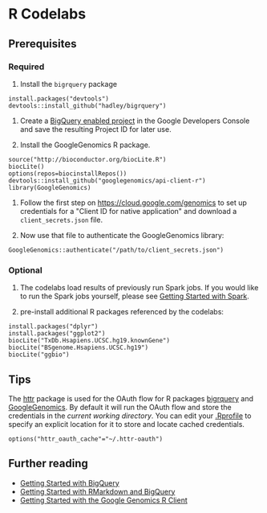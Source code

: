 # R Codelabs

## Prerequisites

### Required
1. Install the `bigrquery` package
  ```
  install.packages("devtools")
  devtools::install_github("hadley/bigrquery")
  ```
  
1. Create a [BigQuery enabled project](https://console.developers.google.com/flows/enableapi?apiid=bigquery)
   in the Google Developers Console and save the resulting Project ID for later use.

1. Install the GoogleGenomics R package. 
  ```
  source("http://bioconductor.org/biocLite.R") 
  biocLite() 
  options(repos=biocinstallRepos())
  devtools::install_github("googlegenomics/api-client-r")
  library(GoogleGenomics)
  ```
  
1. Follow the first step on https://cloud.google.com/genomics to set up
   credentials for a "Client ID for native application" and download a `client_secrets.json` file.

1. Now use that file to authenticate the GoogleGenomics library:
  ```
  GoogleGenomics::authenticate("/path/to/client_secrets.json")
  ```


### Optional
1. The codelabs load results of previously run Spark jobs.  If you would like to run the Spark jobs yourself, please see [Getting Started with Spark](https://github.com/googlegenomics/spark-examples).

1. pre-install additional R packages referenced by the codelabs:
  ```
  install.packages("dplyr")
  install.packages("ggplot2")
  biocLite("TxDb.Hsapiens.UCSC.hg19.knownGene")
  biocLite("BSgenome.Hsapiens.UCSC.hg19")
  biocLite("ggbio")
  ```


## Tips

The [httr](https://github.com/hadley/httr) package is used for the OAuth flow for R packages [bigrquery](https://github.com/hadley/bigrquery) and [GoogleGenomics](https://github.com/googlegenomics/api-client-r).  By default it will run the OAuth flow and store the credentials in the _current working directory_.  You can edit your [.Rprofile](http://www.statmethods.net/interface/customizing.html) to specify an explicit location for it to store and locate cached credentials.
```
options("httr_oauth_cache"="~/.httr-oauth")
```

## Further reading
* [Getting Started with BigQuery](https://github.com/googlegenomics/getting-started-bigquery)
* [Getting Started with RMarkdown and BigQuery](https://github.com/googlegenomics/getting-started-bigquery/tree/master/RMarkdown)
* [Getting Started with the Google Genomics R Client](https://github.com/googlegenomics/api-client-r)
